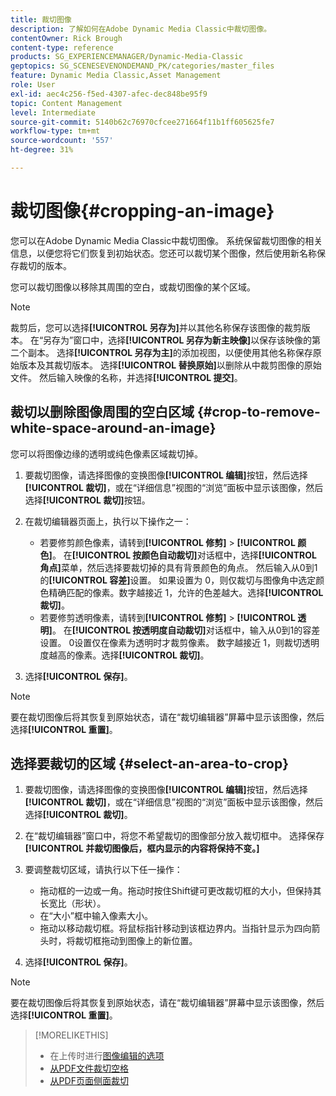 ```yaml
---
title: 裁切图像
description: 了解如何在Adobe Dynamic Media Classic中裁切图像。
contentOwner: Rick Brough
content-type: reference
products: SG_EXPERIENCEMANAGER/Dynamic-Media-Classic
geptopics: SG_SCENESEVENONDEMAND_PK/categories/master_files
feature: Dynamic Media Classic,Asset Management
role: User
exl-id: aec4c256-f5ed-4307-afec-dec848be95f9
topic: Content Management
level: Intermediate
source-git-commit: 5140b62c76970cfcee271664f11b1ff605625fe7
workflow-type: tm+mt
source-wordcount: '557'
ht-degree: 31%

---
```


# 裁切图像{#cropping-an-image}

您可以在Adobe Dynamic Media Classic中裁切图像。 系统保留裁切图像的相关信息，以便您将它们恢复到初始状态。您还可以裁切某个图像，然后使用新名称保存裁切的版本。

您可以裁切图像以移除其周围的空白，或裁切图像的某个区域。

>[!NOTE]
>
>裁剪后，您可以选择&#x200B;**[!UICONTROL 另存为]**&#x200B;并以其他名称保存该图像的裁剪版本。 在“另存为”窗口中，选择&#x200B;**[!UICONTROL 另存为新主映像]**&#x200B;以保存该映像的第二个副本。 选择&#x200B;**[!UICONTROL 另存为主]**&#x200B;的添加视图，以便使用其他名称保存原始版本及其裁切版本。 选择&#x200B;**[!UICONTROL 替换原始]**&#x200B;以删除从中裁剪图像的原始文件。 然后输入映像的名称，并选择&#x200B;**[!UICONTROL 提交]**。

## 裁切以删除图像周围的空白区域 {#crop-to-remove-white-space-around-an-image}

您可以将图像边缘的透明或纯色像素区域裁切掉。

1. 要裁切图像，请选择图像的变换图像&#x200B;**[!UICONTROL 编辑]**&#x200B;按钮，然后选择&#x200B;**[!UICONTROL 裁切]**，或在“详细信息”视图的“浏览”面板中显示该图像，然后选择&#x200B;**[!UICONTROL 裁切]**&#x200B;按钮。
1. 在裁切编辑器页面上，执行以下操作之一：

   * 若要修剪颜色像素，请转到&#x200B;**[!UICONTROL 修剪]** > **[!UICONTROL 颜色]**。 在&#x200B;**[!UICONTROL 按颜色自动裁切]**&#x200B;对话框中，选择&#x200B;**[!UICONTROL 角点]**&#x200B;菜单，然后选择要裁切掉的具有背景颜色的角点。 然后输入从0到1的&#x200B;**[!UICONTROL 容差]**&#x200B;设置。 如果设置为 0，则仅裁切与图像角中选定颜色精确匹配的像素。数字越接近 1，允许的色差越大。选择&#x200B;**[!UICONTROL 裁切]**。
   * 若要修剪透明像素，请转到&#x200B;**[!UICONTROL 修剪]** > **[!UICONTROL 透明]**。 在&#x200B;**[!UICONTROL 按透明度自动裁切]**&#x200B;对话框中，输入从0到1的容差设置。 0设置仅在像素为透明时才裁剪像素。 数字越接近 1，则裁切透明度越高的像素。选择&#x200B;**[!UICONTROL 裁切]**。

1. 选择&#x200B;**[!UICONTROL 保存]**。

>[!NOTE]
>
>要在裁切图像后将其恢复到原始状态，请在“裁切编辑器”屏幕中显示该图像，然后选择&#x200B;**[!UICONTROL 重置]**。

## 选择要裁切的区域 {#select-an-area-to-crop}

1. 要裁切图像，请选择图像的变换图像&#x200B;**[!UICONTROL 编辑]**&#x200B;按钮，然后选择&#x200B;**[!UICONTROL 裁切]**，或在“详细信息”视图的“浏览”面板中显示该图像，然后选择&#x200B;**[!UICONTROL 裁切]**。

1. 在“裁切编辑器”窗口中，将您不希望裁切的图像部分放入裁切框中。 选择保存&#x200B;**[!UICONTROL 并裁切图像后，框内显示的内容将保持不变。]**
1. 要调整裁切区域，请执行以下任一操作：

   * 拖动框的一边或一角。拖动时按住Shift键可更改裁切框的大小，但保持其长宽比（形状）。
   * 在“大小”框中输入像素大小。
   * 拖动以移动裁切框。将鼠标指针移动到该框边界内。当指针显示为四向箭头时，将裁切框拖动到图像上的新位置。

1. 选择&#x200B;**[!UICONTROL 保存]**。

>[!NOTE]
>
>要在裁切图像后将其恢复到原始状态，请在“裁切编辑器”屏幕中显示该图像，然后选择&#x200B;**[!UICONTROL 重置]**。

>[!MORELIKETHIS]
>
>* 在上传时进行[图像编辑的选项](image-editing-options-upload.md#image-editing-options-at-upload)
>* [从PDF文件裁切空格](pdfs.md#cropping_white_space_from_a_pdf_file)
>* [从PDF页面侧面裁切](pdfs.md#cropping_from_the_sides_of_pdf_pages)
